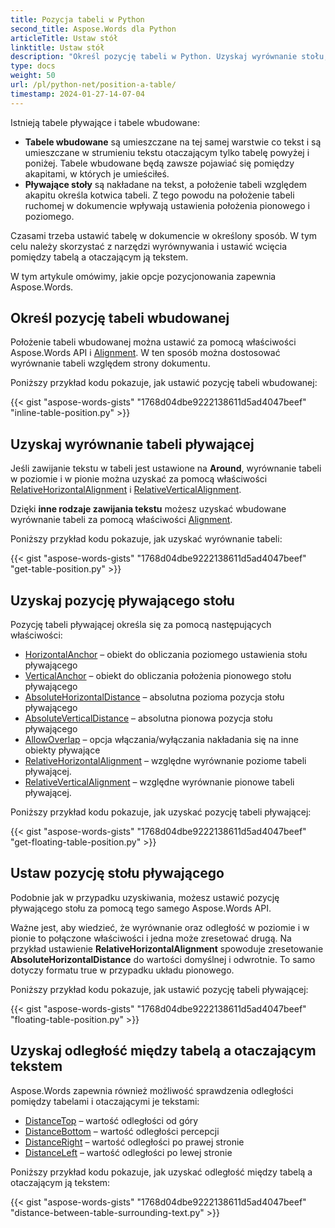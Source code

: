 ```yaml
---
title: Pozycja tabeli w Python
second_title: Aspose.Words dla Python
articleTitle: Ustaw stół
linktitle: Ustaw stół
description: "Określ pozycję tabeli w Python. Uzyskaj wyrównanie stołu, uzyskaj i ustaw pływającą pozycję stołu za pomocą Python."
type: docs
weight: 50
url: /pl/python-net/position-a-table/
timestamp: 2024-01-27-14-07-04
---
```


Istnieją tabele pływające i tabele wbudowane:

* **Tabele wbudowane** są umieszczane na tej samej warstwie co tekst i są umieszczane w strumieniu tekstu otaczającym tylko tabelę powyżej i poniżej. Tabele wbudowane będą zawsze pojawiać się pomiędzy akapitami, w których je umieściłeś.
* **Pływające stoły** są nakładane na tekst, a położenie tabeli względem akapitu określa kotwica tabeli. Z tego powodu na położenie tabeli ruchomej w dokumencie wpływają ustawienia położenia pionowego i poziomego.

Czasami trzeba ustawić tabelę w dokumencie w określony sposób. W tym celu należy skorzystać z narzędzi wyrównywania i ustawić wcięcia pomiędzy tabelą a otaczającym ją tekstem.

W tym artykule omówimy, jakie opcje pozycjonowania zapewnia Aspose.Words.

## Określ pozycję tabeli wbudowanej

Położenie tabeli wbudowanej można ustawić za pomocą właściwości Aspose.Words API i [Alignment](https://reference.aspose.com/words/python-net/aspose.words.tables/table/alignment/). W ten sposób można dostosować wyrównanie tabeli względem strony dokumentu.

Poniższy przykład kodu pokazuje, jak ustawić pozycję tabeli wbudowanej:

{{< gist "aspose-words-gists" "1768d04dbe9222138611d5ad4047beef" "inline-table-position.py" >}}

## Uzyskaj wyrównanie tabeli pływającej

Jeśli zawijanie tekstu w tabeli jest ustawione na **Around**, wyrównanie tabeli w poziomie i w pionie można uzyskać za pomocą właściwości [RelativeHorizontalAlignment](https://reference.aspose.com/words/python-net/aspose.words.tables/table/relative_horizontal_alignment/) i [RelativeVerticalAlignment](https://reference.aspose.com/words/python-net/aspose.words.tables/table/relative_vertical_alignment/).

Dzięki **inne rodzaje zawijania tekstu** możesz uzyskać wbudowane wyrównanie tabeli za pomocą właściwości [Alignment](https://reference.aspose.com/words/python-net/aspose.words.tables/table/alignment/).

Poniższy przykład kodu pokazuje, jak uzyskać wyrównanie tabeli:

{{< gist "aspose-words-gists" "1768d04dbe9222138611d5ad4047beef" "get-table-position.py" >}}

## Uzyskaj pozycję pływającego stołu

 Pozycję tabeli pływającej określa się za pomocą następujących właściwości:

* [HorizontalAnchor](https://reference.aspose.com/words/python-net/aspose.words.tables/table/horizontal_anchor/) – obiekt do obliczania poziomego ustawienia stołu pływającego
* [VerticalAnchor](https://reference.aspose.com/words/python-net/aspose.words.tables/table/vertical_anchor/) – obiekt do obliczania położenia pionowego stołu pływającego
* [AbsoluteHorizontalDistance](https://reference.aspose.com/words/python-net/aspose.words.tables/table/absolute_horizontal_distance/) – absolutna pozioma pozycja stołu pływającego
* [AbsoluteVerticalDistance](https://reference.aspose.com/words/python-net/aspose.words.tables/table/absolute_vertical_distance/) – absolutna pionowa pozycja stołu pływającego
* [AllowOverlap](https://reference.aspose.com/words/python-net/aspose.words.tables/table/allow_overlap/) – opcja włączania/wyłączania nakładania się na inne obiekty pływające
* [RelativeHorizontalAlignment](https://reference.aspose.com/words/python-net/aspose.words.tables/table/relative_horizontal_alignment/) – względne wyrównanie poziome tabeli pływającej.
* [RelativeVerticalAlignment](https://reference.aspose.com/words/python-net/aspose.words.tables/table/relative_vertical_alignment/) – względne wyrównanie pionowe tabeli pływającej.

Poniższy przykład kodu pokazuje, jak uzyskać pozycję tabeli pływającej:

{{< gist "aspose-words-gists" "1768d04dbe9222138611d5ad4047beef" "get-floating-table-position.py" >}}

## Ustaw pozycję stołu pływającego

Podobnie jak w przypadku uzyskiwania, możesz ustawić pozycję pływającego stołu za pomocą tego samego Aspose.Words API.

Ważne jest, aby wiedzieć, że wyrównanie oraz odległość w poziomie i w pionie to połączone właściwości i jedna może zresetować drugą. Na przykład ustawienie **RelativeHorizontalAlignment** spowoduje zresetowanie **AbsoluteHorizontalDistance** do wartości domyślnej i odwrotnie. To samo dotyczy formatu true w przypadku układu pionowego.

Poniższy przykład kodu pokazuje, jak ustawić pozycję tabeli pływającej:

{{< gist "aspose-words-gists" "1768d04dbe9222138611d5ad4047beef" "floating-table-position.py" >}}

## Uzyskaj odległość między tabelą a otaczającym tekstem

Aspose.Words zapewnia również możliwość sprawdzenia odległości pomiędzy tabelami i otaczającymi je tekstami:

- [DistanceTop](https://reference.aspose.com/words/python-net/aspose.words.tables/table/distance_top/) – wartość odległości od góry
- [DistanceBottom](https://reference.aspose.com/words/python-net/aspose.words.tables/table/distance_bottom/) – wartość odległości percepcji
- [DistanceRight](https://reference.aspose.com/words/python-net/aspose.words.tables/table/distance_right/) – wartość odległości po prawej stronie
- [DistanceLeft](https://reference.aspose.com/words/python-net/aspose.words.tables/table/distance_left/) – wartość odległości po lewej stronie

Poniższy przykład kodu pokazuje, jak uzyskać odległość między tabelą a otaczającym ją tekstem:

{{< gist "aspose-words-gists" "1768d04dbe9222138611d5ad4047beef" "distance-between-table-surrounding-text.py" >}}
